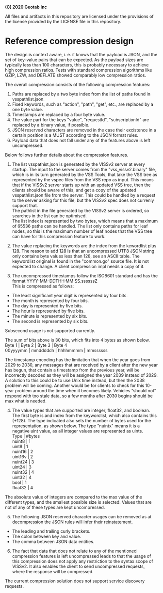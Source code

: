 **(C) 2020 Geotab Inc**<br>

All files and artifacts in this repository are licensed under the provisions of the license provided by the LICENSE file in this repository.

# Reference compression design

The design is context aware, i. e. it knows that the payload is JSON, and the set of key-value pairs that can be expected.
As the payload sizes are typically less than 100 characters, this is probably necessary to achieve high compression ratios.
Tests with standard compression algorithms like GZIP, LZW, and DEFLATE showed comparably low compression ratios.<br>

The overall compression consists of the following compression features:
1. Paths are replaced by a two byte index from the list of paths found in vsspathlist.json.
2. Fixed keywords, such as "action", "path", "get", etc., are replaced by a one byte value.
3. Timestamps are replaced by a four byte value.
4. The value part for the keys "value", "requestId", "subscriptionId" are replaced by a binary value, if possible.
5. JSON reserved characters are removed in the case their excistence in a certain position is a MUST according to the JSON format rules.
6. Payload data that does not fall under any of the features above is left uncompressed.

Below follows further details about the compression features.<br>

1. The list vsspathist.json is generated by the VISSv2 server at every startup. 
The input to the server comes from the "vss_vissv2.binary" file, which is in its turn generated by the VSS Tools, 
that take the VSS tree as represented by the vspec files from the VSS repo as input. 
This means that if the VISSv2 server starts up with an updated VSS tree, then the clients should be aware of this, 
and get a copy of the updated vsspathlist.json file from the server. 
This could be handled by a request to the server asking for this file, but the VISSv2 spec does not currenly support that.<br>
The pathlist in the file generated by the VISSv2 server is ordered, so searches in the list can be optimised.<br>
The list index is represented by two bytes, which means that a maximum of 65536 paths can be handled. 
The list only contains paths for leaf nodes, so this is the maximum number of leaf nodes that the VSS tree can have for this compression feature to work.<br>

2. The value replacing the keywords are the index from the kewordlist plus 128. 
The reason to add 128 is that an uncompressed UTF8 JSON string only contains byte values less than 128, see an ASCII table.
The keywordlist original is found in the "common.go" source file. It is not expected to change. A client compression impl needs a copy of it.<br>

3. The uncompressed timestamps follow the ISO8601 standard and has the format YYYY-MM-DDTHH:MM:SS.ssssssZ<br>
This is compressed as follows:
- The least significant year digit is represented by four bits.
- The month is represented by four bits.
- The day is represented by five bits.
- The hour is represented by five bits.
- The minute is represented by six bits.
- The second is represented by six bits.

Subsecond usage is not supported currently. 

The sum of bits above is 30 bits, which fits into 4 bytes as shown below.<br>
  Byte 1 |  Byte 2  |  Byte 3  |  Byte 4<br>
00yyyymm | mmdddddh | hhhhmmmm | mmssssss<br>

The timestamp encoding has the limitation that when the year goes from 2029 to 2030, any messages that are received by a client after the new year has begun, that contain a timestamp from the previous year, will be incorrectly decoded as they will be assigned the year 2039 instead of 2029. 
A solution to this could be to use Unix time instead, but then the 2038 problem will be coming. 
Another would be for clients to check for this 10-year problem around the time when it becomes likely. Vehicles “should not” respond with too stale data, so a few months after 2030 begins should be max what is needed.

4. The value types that are supported are integer, float32, and boolean. The first byte is and index from the keywordlist, which also contains this (+128).
The type indicated also sets the number of bytes used for the representation, as shown below. 
The type "nuintx" means it is a negative uint value, as all integer values are represented as uints.<br>
Type    | #bytes<br>
nuint8  | 1<br>
uint8   | 1<br>
nuint16 | 2<br>
uint16v | 2<br>
nuint24 | 3<br>
uint24  | 3<br>
nuint32 | 4<br>
uint32  | 4<br>
bool    | 1<br>
float32 | 4<br>

The absolute value of integers are compared to the max value of the different types, and the smallest possible size is selected. 
Values that are not of any of these types are kept uncompressed.

5. The following JSON reserved character usages can be removed as at decompression the JSON rules will infer their reinstatement.
- The leading and trailing curly brackets.
- The colon between key and value.
- The comma between JSON data entities. 

6. The fact that data that does not relate to any of the mentioned compression features is left uncompressed leads to that the usage of this compression does not apply any restriction to the syntax scope of VISSv2. It also enables the client to send uncompressed requests, where the response will be compressed. 

The current compression solution does not support service discovery requests.

